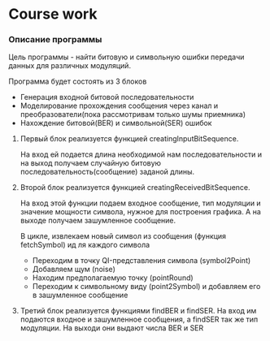 ﻿# Course work

### Описание программы

Цель программы - найти битовую и символьную ошибки передачи данных для различных модуляций.

Программа будет состоять из 3 блоков
  - Генерация входной битовой последовательности
  - Моделирование прохождения сообщения через канал и преобразователи(пока рассмотривам только шумы приемника)
  - Нахождение битовой(BER) и символьной(SER) ошибок

1. Первый блок реализуется функцией creatingInputBitSequence. 

   На вход ей подается длина необходимой нам последовательности и на выход получаем случайную 
   битовую последовательность(сообщение) заданой длины.



1. Второй блок реализуется функцией creatingReceivedBitSequence. 

   На вход этой функции подаем входное сообщение, тип модуляции и значение мощности символа, нужное для построения графика.
   А на выходе получаем зашумленное сообщение.

   В цикле, извлекаем новый символ из сообщения (функция fetchSymbol) ид ля каждого символа
     - Переходим в точку QI-представления символа (symbol2Point)
     - Добавляем щум (noise)
     - Находим предполагаемую точку (pointRound)
     - Переходим к символьному виду (point2Symbol) и добавляем его в зашумленное сообщение

1. Третий блок реализуется функциями findBER и findSER. На вход им подаются входное и зашумленное сообщения, а findSER так 
же тип модуляции. На выходи они выдают числа BER и SER